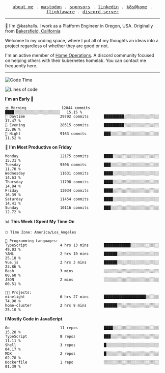 <p align="center">
  <samp>
    <a href="https://jordanjones.org/">about me</a> .
    <a rel="me" href="https://mastodon.social/@kashall">mastodon</a> .
    <a href="https://github.com/sponsors/kashalls">sponsors</a> .
    <a href="https://linkedin.com/in/jordpjones">linkedin</a> .
    <a href="https://github.com/kashalls/home-cluster">k8s@home</a> .
    <a href="https://flightaware.com/adsb/stats/user/kashalls">flightaware</a> .
    <a href="https://discord.gg/V2WrCfqba9">discord server</a>
  </samp>
</p>

----------------------------------------------------------------

:wave: I'm @kashalls. I work as a Platform Engineer in Oregon, USA. Originally from [Bakersfield, California](https://maps.app.goo.gl/QQMtywTWghpXB6Tu6)

Welcome to my coding space, where I put all of my thoughts an ideas into a project regardless of whether they are good or not.

I'm an active member of [Home Operations](https://discord.gg/home-operations). A discord community focused on helping others with their kubernetes homelab. You can contact me frequently here.

----------------------------------------------------------------
<!--START_SECTION:waka-->
![Code Time](http://img.shields.io/badge/Code%20Time-2%2C431%20hrs%2012%20mins-blue)

![Lines of code](https://img.shields.io/badge/From%20Hello%20World%20I%27ve%20Written-12.2%20million%20lines%20of%20code-blue)

**I'm an Early 🐤** 

```text
🌞 Morning                12044 commits       ████░░░░░░░░░░░░░░░░░░░░░   15.15 % 
🌆 Daytime                29792 commits       █████████░░░░░░░░░░░░░░░░   37.47 % 
🌃 Evening                28515 commits       █████████░░░░░░░░░░░░░░░░   35.86 % 
🌙 Night                  9163 commits        ███░░░░░░░░░░░░░░░░░░░░░░   11.52 % 
```
📅 **I'm Most Productive on Friday** 

```text
Monday                   12175 commits       ████░░░░░░░░░░░░░░░░░░░░░   15.31 % 
Tuesday                  9306 commits        ███░░░░░░░░░░░░░░░░░░░░░░   11.70 % 
Wednesday                11631 commits       ████░░░░░░░░░░░░░░░░░░░░░   14.63 % 
Thursday                 11798 commits       ████░░░░░░░░░░░░░░░░░░░░░   14.84 % 
Friday                   13034 commits       ████░░░░░░░░░░░░░░░░░░░░░   16.39 % 
Saturday                 11454 commits       ████░░░░░░░░░░░░░░░░░░░░░   14.41 % 
Sunday                   10116 commits       ███░░░░░░░░░░░░░░░░░░░░░░   12.72 % 
```


📊 **This Week I Spent My Time On** 

```text
🕑︎ Time Zone: America/Los_Angeles

💬 Programming Languages: 
TypeScript               4 hrs 13 mins       ████████████░░░░░░░░░░░░░   49.03 % 
YAML                     2 hrs 10 mins       ██████░░░░░░░░░░░░░░░░░░░   25.18 % 
Vue.js                   2 hrs 3 mins        ██████░░░░░░░░░░░░░░░░░░░   23.86 % 
Bash                     3 mins              ░░░░░░░░░░░░░░░░░░░░░░░░░   00.60 % 
JSON                     2 mins              ░░░░░░░░░░░░░░░░░░░░░░░░░   00.51 % 

🐱‍💻 Projects: 
minelight                6 hrs 27 mins       ███████████████████░░░░░░   74.90 % 
home-cluster             2 hrs 9 mins        ██████░░░░░░░░░░░░░░░░░░░   25.10 % 
```

**I Mostly Code in JavaScript** 

```text
Go                       11 repos            ████░░░░░░░░░░░░░░░░░░░░░   15.28 % 
TypeScript               8 repos             ███░░░░░░░░░░░░░░░░░░░░░░   11.11 % 
Shell                    3 repos             █░░░░░░░░░░░░░░░░░░░░░░░░   04.17 % 
MDX                      2 repos             █░░░░░░░░░░░░░░░░░░░░░░░░   02.78 % 
Dockerfile               1 repo              ░░░░░░░░░░░░░░░░░░░░░░░░░   01.39 % 
```




<!--END_SECTION:waka-->
